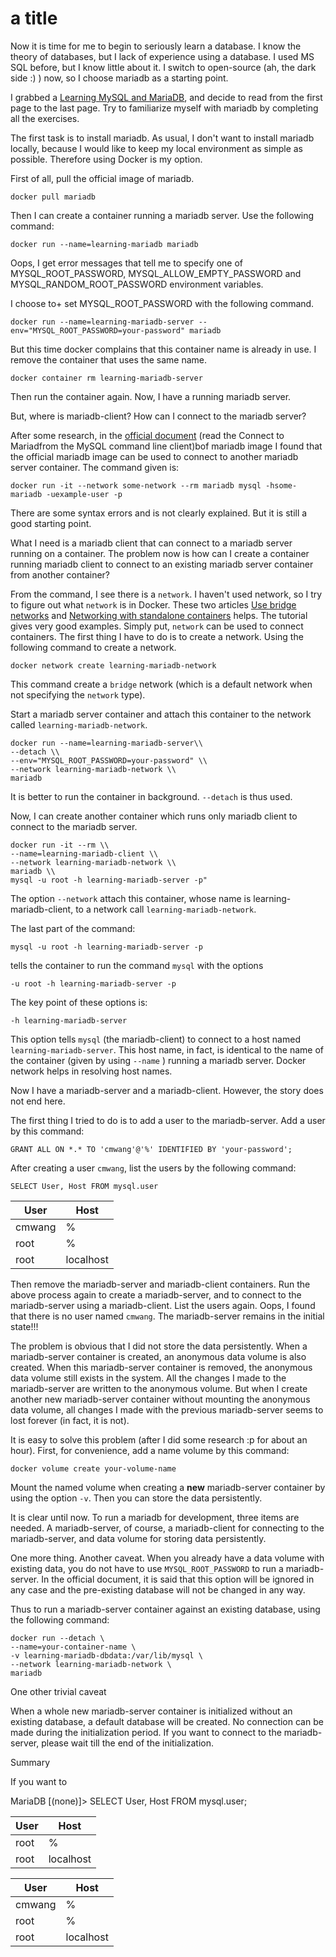 # a title

Now it is time for me to begin to seriously learn a database. I know the theory of databases, but I lack of experience using a database. I used MS SQL before, but I know little about it. I switch to open-source (ah, the dark side :) ) now, so I choose mariadb as a starting point.  

I grabbed a [Learning MySQL and MariaDB](https://www.amazon.com/Learning-MySQL-MariaDB-Heading-Direction-dp-1449362907/dp/1449362907/ref=mt_paperback?_encoding=UTF8&me=&qid=), and decide to read from the first page to the last page. Try to familiarize myself with mariadb by completing all the exercises.

The first task is to install mariadb. As usual, I don't want to install mariadb locally, because I would like to keep my local environment as simple as possible. Therefore using Docker is my option.

First of all, pull the official image of mariadb.

```shell
docker pull mariadb
```

Then I can create a container running a mariadb server. Use the following command:

```shell
docker run --name=learning-mariadb mariadb
```

Oops, I get error messages that tell me to specify one of MYSQL_ROOT_PASSWORD, MYSQL_ALLOW_EMPTY_PASSWORD and MYSQL_RANDOM_ROOT_PASSWORD environment variables.

I choose to+
 set MYSQL_ROOT_PASSWORD with the following command.

```shell
docker run --name=learning-mariadb-server --env="MYSQL_ROOT_PASSWORD=your-password" mariadb
```

But this time docker complains that this container name is already in use. I remove the container that uses the same name.

```shell
docker container rm learning-mariadb-server
```
Then run the container again. Now, I have a running mariadb server.

But, where is mariadb-client? How can I connect to the mariadb server?

After some research, in the [official document](https://hub.docker.com/_/mariadb) (read the Connect to Mariadfrom the MySQL command line client)bof mariadb image I found that the official mariadb image can be used to connect to another mariadb server container. The command given is:

```shell
docker run -it --network some-network --rm mariadb mysql -hsome-mariadb -uexample-user -p
```

There are some syntax errors and is not clearly explained. But it is still a good starting point.

What I need is a mariadb client that can connect to a mariadb server running on a container. The problem now is how can I create a container running mariadb client to connect to an existing mariadb server container from another container?

From the command, I see there is a `network`. I haven't used network, so I try to figure out what `network` is in Docker. These two articles [Use bridge networks](https://docs.docker.com/network/bridge/) and [Networking with standalone containers](https://docs.docker.com/network/network-tutorial-standalone/) helps. The tutorial gives very good examples. Simply put, `network` can be used to connect containers. The first thing I have to do is to create a network. Using the following command to create a network.

```shell
docker network create learning-mariadb-network
```

This command create a `bridge` network (which is a default network when not specifying the `network` type).

Start a mariadb server container and attach this container to the network called `learning-mariadb-network`.

```shell
docker run --name=learning-mariadb-server\\
--detach \\
--env="MYSQL_ROOT_PASSWORD=your-password" \\
--network learning-mariadb-network \\
mariadb
```

It is better to run the container in background. `--detach` is thus used.

Now, I can create another container which runs only mariadb client to connect to the mariadb server.

```shell
docker run -it --rm \\
--name=learning-mariadb-client \\
--network learning-mariadb-network \\
mariadb \\
mysql -u root -h learning-mariadb-server -p"
```

The option `--network` attach this container, whose name is learning-mariadb-client, to a network call `learning-mariadb-network`.

The last part of the command:

```shell
mysql -u root -h learning-mariadb-server -p
```

tells the container to run the command `mysql` with the options

```shell
-u root -h learning-mariadb-server -p
```

The key point of these options is:
```shell
-h learning-mariadb-server
```

This option tells `mysql` (the mariadb-client) to connect to a host named `learning-mariadb-server`. This host name, in fact, is identical to the name of the container
(given by using `--name` ) running a mariadb server. Docker network helps in resolving host names.

Now I have a mariadb-server and a mariadb-client. However, the story does not end here.

The first thing I tried to do is to add a user to the mariadb-server. Add a  user by this command:

```shell
GRANT ALL ON *.* TO 'cmwang'@'%' IDENTIFIED BY 'your-password';
```

After creating a user `cmwang`, list the users by the following command:

```shell
SELECT User, Host FROM mysql.user
```


User | Host
-----|----
cmwang | %
 root|% |
 root | localhost |

Then remove the mariadb-server and mariadb-client containers. Run the above process again to create a mariadb-server, and to connect to the mariadb-server using a mariadb-client. List the users again. Oops, I found that there is no user named `cmwang`. The mariadb-server remains in the initial state!!!

The problem is obvious that I did not store the data persistently. When a mariadb-server container is created, an anonymous data volume is also created. When this mariadb-server container is removed, the anonymous data volume still exists in the system. All the changes I made to the mariadb-server are written to the anonymous volume. But when I create another new mariadb-server container without mounting the anonymous data volume, all changes I made with the previous mariadb-server seems to lost forever (in fact, it is not).

It is easy to solve this problem (after I did some research :p for about an hour). First, for convenience, add a name volume by this command:

```shell
docker volume create your-volume-name
```

Mount the named volume when creating a **new** mariadb-server container by using the option `-v`. Then you can store the data persistently.

It is clear until now. To run a mariadb for development, three items are needed. A mariadb-server, of course, a mariadb-client for connecting to the mariadb-server, and data volume for storing data persistently.

One more thing. Another caveat.
When you already have a data volume with existing data, you do not have to use `MYSQL_ROOT_PASSWORD` to run a mariadb-server. In the official document, it is said that this option will be ignored in any case and the pre-existing database will not be changed in any way.

Thus to run a mariadb-server container against an existing database, using the following command:

```shell
docker run --detach \
--name=your-container-name \
-v learning-mariadb-dbdata:/var/lib/mysql \
--network learning-mariadb-network \
mariadb
```

One other trivial caveat

When a whole new mariadb-server container is initialized without an existing database, a default database will be created. No connection can be made during the initialization period. If you want to connect to the mariadb-server, please wait till the end of the initialization.

Summary

If you want to 

MariaDB [(none)]> SELECT User, Host FROM mysql.user;

User | Host
-----|----
 root|% |
 root | localhost |


User | Host
-----|----
cmwang | %
 root|% |
 root | localhost |
 